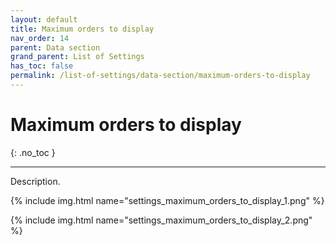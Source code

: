 ```yaml
---
layout: default
title: Maximum orders to display
nav_order: 14
parent: Data section
grand_parent: List of Settings
has_toc: false
permalink: /list-of-settings/data-section/maximum-orders-to-display
---
```


# Maximum orders to display
{: .no_toc }

---

Description.

{% include img.html name="settings_maximum_orders_to_display_1.png" %}

{% include img.html name="settings_maximum_orders_to_display_2.png" %}
